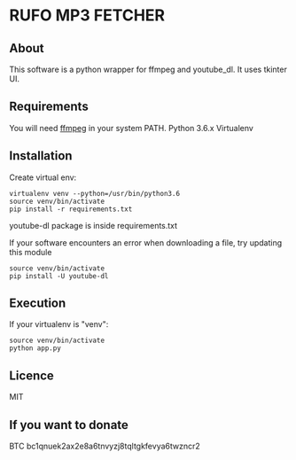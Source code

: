 # RUFO MP3 FETCHER

## About

This software is a python wrapper for ffmpeg and youtube_dl. It uses tkinter UI.

## Requirements

You will need [ffmpeg](https://ffmpeg.org/) in your system PATH.
Python 3.6.x
Virtualenv

## Installation

Create virtual env:
```bin
virtualenv venv --python=/usr/bin/python3.6
source venv/bin/activate
pip install -r requirements.txt
```
youtube-dl package is inside requirements.txt

If your software encounters an error when downloading a file, try updating this module
```bin
source venv/bin/activate
pip install -U youtube-dl
```

## Execution

If your virtualenv is "venv":

```bin
source venv/bin/activate
python app.py
```


## Licence

MIT

## If you want to donate

BTC bc1qnuek2ax2e8a6tnvyzj8tqltgkfevya6twzncr2

